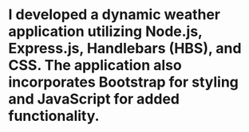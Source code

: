 # I developed a dynamic weather application utilizing Node.js, Express.js, Handlebars (HBS), and CSS. The application also incorporates Bootstrap for styling and JavaScript for added functionality.

